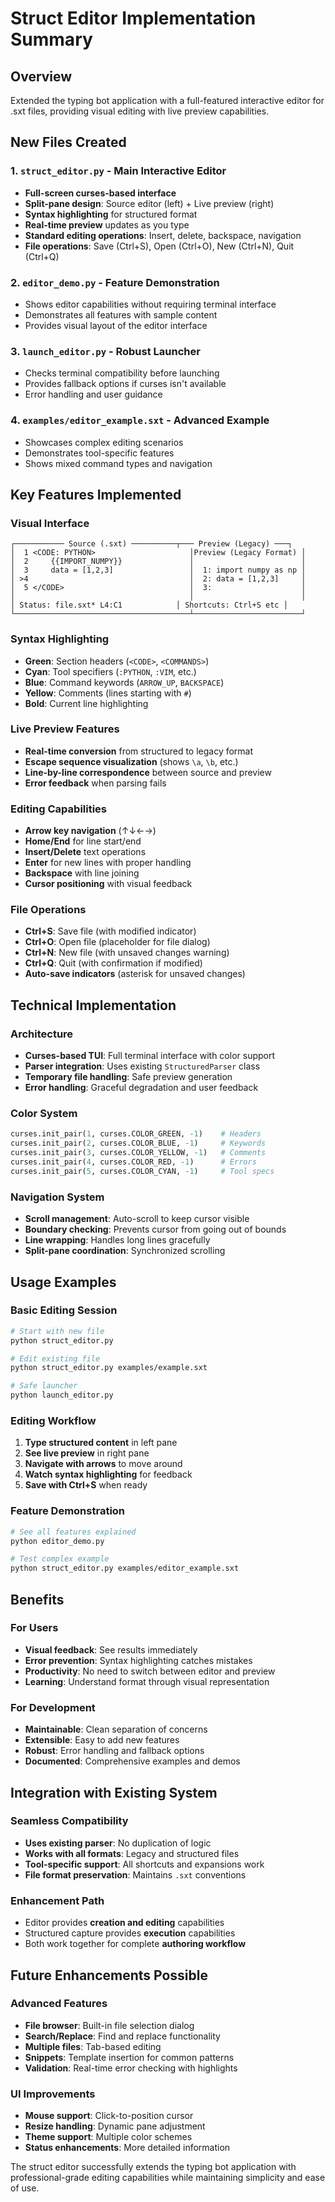 # Struct Editor Implementation Summary

## Overview
Extended the typing bot application with a full-featured interactive editor for .sxt files, providing visual editing with live preview capabilities.

## New Files Created

### 1. `struct_editor.py` - Main Interactive Editor
- **Full-screen curses-based interface**
- **Split-pane design**: Source editor (left) + Live preview (right)
- **Syntax highlighting** for structured format
- **Real-time preview** updates as you type
- **Standard editing operations**: Insert, delete, backspace, navigation
- **File operations**: Save (Ctrl+S), Open (Ctrl+O), New (Ctrl+N), Quit (Ctrl+Q)

### 2. `editor_demo.py` - Feature Demonstration
- Shows editor capabilities without requiring terminal interface
- Demonstrates all features with sample content
- Provides visual layout of the editor interface

### 3. `launch_editor.py` - Robust Launcher
- Checks terminal compatibility before launching
- Provides fallback options if curses isn't available
- Error handling and user guidance

### 4. `examples/editor_example.sxt` - Advanced Example
- Showcases complex editing scenarios
- Demonstrates tool-specific features
- Shows mixed command types and navigation

## Key Features Implemented

### Visual Interface
```
┌─────────── Source (.sxt) ──────────┬─── Preview (Legacy) ───┐
│  1 <CODE: PYTHON>                     │Preview (Legacy Format) │
│  2     {{IMPORT_NUMPY}}               │                        │
│  3     data = [1,2,3]                 │  1: import numpy as np │
│ >4                                    │  2: data = [1,2,3]     │
│  5 </CODE>                            │  3:                    │
│                                       │                        │
│ Status: file.sxt* L4:C1            │ Shortcuts: Ctrl+S etc │
└───────────────────────────────────────┴────────────────────────┘
```

### Syntax Highlighting
- **Green**: Section headers (`<CODE>`, `<COMMANDS>`)
- **Cyan**: Tool specifiers (`:PYTHON`, `:VIM`, etc.)
- **Blue**: Command keywords (`ARROW_UP`, `BACKSPACE`)
- **Yellow**: Comments (lines starting with `#`)
- **Bold**: Current line highlighting

### Live Preview Features
- **Real-time conversion** from structured to legacy format
- **Escape sequence visualization** (shows `\a`, `\b`, etc.)
- **Line-by-line correspondence** between source and preview
- **Error feedback** when parsing fails

### Editing Capabilities
- **Arrow key navigation** (↑↓←→)
- **Home/End** for line start/end
- **Insert/Delete** text operations
- **Enter** for new lines with proper handling
- **Backspace** with line joining
- **Cursor positioning** with visual feedback

### File Operations
- **Ctrl+S**: Save file (with modified indicator)
- **Ctrl+O**: Open file (placeholder for file dialog)
- **Ctrl+N**: New file (with unsaved changes warning)
- **Ctrl+Q**: Quit (with confirmation if modified)
- **Auto-save indicators** (asterisk for unsaved changes)

## Technical Implementation

### Architecture
- **Curses-based TUI**: Full terminal interface with color support
- **Parser integration**: Uses existing `StructuredParser` class
- **Temporary file handling**: Safe preview generation
- **Error handling**: Graceful degradation and user feedback

### Color System
```python
curses.init_pair(1, curses.COLOR_GREEN, -1)    # Headers
curses.init_pair(2, curses.COLOR_BLUE, -1)     # Keywords
curses.init_pair(3, curses.COLOR_YELLOW, -1)   # Comments
curses.init_pair(4, curses.COLOR_RED, -1)      # Errors
curses.init_pair(5, curses.COLOR_CYAN, -1)     # Tool specs
```

### Navigation System
- **Scroll management**: Auto-scroll to keep cursor visible
- **Boundary checking**: Prevents cursor from going out of bounds
- **Line wrapping**: Handles long lines gracefully
- **Split-pane coordination**: Synchronized scrolling

## Usage Examples

### Basic Editing Session
```bash
# Start with new file
python struct_editor.py

# Edit existing file
python struct_editor.py examples/example.sxt

# Safe launcher
python launch_editor.py
```

### Editing Workflow
1. **Type structured content** in left pane
2. **See live preview** in right pane
3. **Navigate with arrows** to move around
4. **Watch syntax highlighting** for feedback
5. **Save with Ctrl+S** when ready

### Feature Demonstration
```bash
# See all features explained
python editor_demo.py

# Test complex example
python struct_editor.py examples/editor_example.sxt
```

## Benefits

### For Users
- **Visual feedback**: See results immediately
- **Error prevention**: Syntax highlighting catches mistakes
- **Productivity**: No need to switch between editor and preview
- **Learning**: Understand format through visual representation

### For Development
- **Maintainable**: Clean separation of concerns
- **Extensible**: Easy to add new features
- **Robust**: Error handling and fallback options
- **Documented**: Comprehensive examples and demos

## Integration with Existing System

### Seamless Compatibility
- **Uses existing parser**: No duplication of logic
- **Works with all formats**: Legacy and structured files
- **Tool-specific support**: All shortcuts and expansions work
- **File format preservation**: Maintains `.sxt` conventions

### Enhancement Path
- Editor provides **creation and editing** capabilities
- Structured capture provides **execution** capabilities
- Both work together for complete **authoring workflow**

## Future Enhancements Possible

### Advanced Features
- **File browser**: Built-in file selection dialog
- **Search/Replace**: Find and replace functionality
- **Multiple files**: Tab-based editing
- **Snippets**: Template insertion for common patterns
- **Validation**: Real-time error checking with highlights

### UI Improvements
- **Mouse support**: Click-to-position cursor
- **Resize handling**: Dynamic pane adjustment
- **Theme support**: Multiple color schemes
- **Status enhancements**: More detailed information

The struct editor successfully extends the typing bot application with professional-grade editing capabilities while maintaining simplicity and ease of use.
